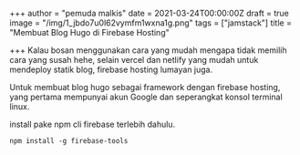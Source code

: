 +++
author = "pemuda malkis"
date = 2021-03-24T00:00:00Z
draft = true
image = "/img/1_jbdo7u0l62vymfm1wxna1g.png"
tags = ["jamstack"]
title = "Membuat Blog Hugo di Firebase Hosting"

+++
Kalau bosan menggunakan cara yang mudah mengapa tidak memilih cara yang susah hehe, selain vercel dan netlify yang mudah untuk mendeploy statik blog, firebase hosting lumayan juga. 

Untuk membuat blog hugo sebagai framework dengan firebase hosting, yang pertama mempunyai akun Google dan seperangkat konsol terminal linux. 

install pake npm cli firebase terlebih dahulu. 

    npm install -g firebase-tools
    
    
    